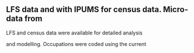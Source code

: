 ## LFS data and with IPUMS for census data. Micro-data from

LFS and census data were available for detailed analysis

and modelling. Occupations were coded using the current